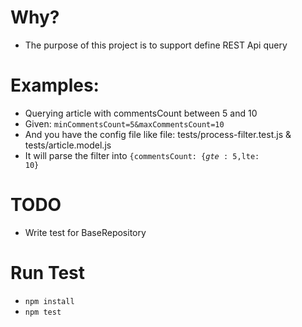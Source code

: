 # Why?
* The purpose of this project is to support define REST Api query

# Examples:

* Querying article with commentsCount between 5 and 10
* Given: <code>minCommentsCount=5&maxCommentsCount=10</code>
* And you have the config file like file: tests/process-filter.test.js & tests/article.model.js
* It will parse the filter into <code>{commentsCount: {$gte: 5,$lte: 10}</code>

# TODO
* Write test for BaseRepository

# Run Test
* <code>npm install</code>
* <code>npm test</code>